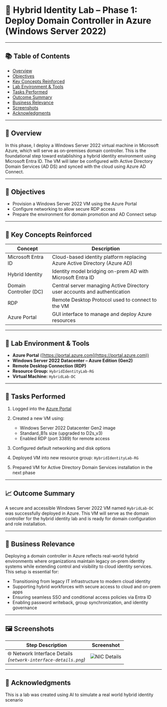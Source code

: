 # 🎩 Hybrid Identity Lab – Phase 1: Deploy Domain Controller in Azure (Windows Server 2022)

---

## 📚 Table of Contents

* [Overview](#overview)
* [Objectives](#objectives)
* [Key Concepts Reinforced](#key-concepts-reinforced)
* [Lab Environment & Tools](#lab-environment--tools)
* [Tasks Performed](#tasks-performed)
* [Outcome Summary](#outcome-summary)
* [Business Relevance](#business-relevance)
* [Screenshots](#screenshots)
* [Acknowledgments](#acknowledgments)

---

## 📌 Overview

In this phase, I deploy a Windows Server 2022 virtual machine in Microsoft Azure, which will serve as on-premises domain controller. This is the foundational step toward establishing a hybrid identity environment using Microsoft Entra ID. The VM will later be configured with Active Directory Domain Services (AD DS) and synced with the cloud using Azure AD Connect.

---

## 🎯 Objectives

* Provision a Windows Server 2022 VM using the Azure Portal
* Configure networking to allow secure RDP access
* Prepare the environment for domain promotion and AD Connect setup

---

## 🧠 Key Concepts Reinforced

| Concept                | Description                                                               |
| ---------------------- | ------------------------------------------------------------------------- |
| Microsoft Entra ID     | Cloud-based identity platform replacing Azure Active Directory (Azure AD) |
| Hybrid Identity        | Identity model bridging on-prem AD with Microsoft Entra ID                |
| Domain Controller (DC) | Central server managing Active Directory user accounts and authentication |
| RDP                    | Remote Desktop Protocol used to connect to the VM                         |
| Azure Portal           | GUI interface to manage and deploy Azure resources                        |

---

## 🧰 Lab Environment & Tools

* **Azure Portal** ([https://portal.azure.com](https://portal.azure.com))
* **Windows Server 2022 Datacenter – Azure Edition (Gen2)**
* **Remote Desktop Connection (RDP)**
* **Resource Group:** `HybridIdentityLab-RG`
* **Virtual Machine:** `HybridLab-DC`

---

## 🔧 Tasks Performed

1. Logged into the [Azure Portal](https://portal.azure.com)
2. Created a new VM using:

   * Windows Server 2022 Datacenter Gen2 image
   * Standard\_B1s size (upgraded to D2s\_v3)
   * Enabled RDP (port 3389) for remote access
3. Configured default networking and disk options
4. Deployed VM into new resource group: `HybridIdentityLab-RG`
5. Prepared VM for Active Directory Domain Services installation in the next phase

---

## 📈 Outcome Summary

A secure and accessible Windows Server 2022 VM named `HybridLab-DC` was successfully deployed in Azure. This VM will serve as the domain controller for the hybrid identity lab and is ready for domain configuration and role installation.

---

## 🏢 Business Relevance

Deploying a domain controller in Azure reflects real-world hybrid environments where organizations maintain legacy on-prem identity systems while extending control and visibility to cloud identity services. This setup is essential for:

* Transitioning from legacy IT infrastructure to modern cloud identity
* Supporting hybrid workforces with secure access to cloud and on-prem apps
* Ensuring seamless SSO and conditional access policies via Entra ID
* Enabling password writeback, group synchronization, and identity governance

---

## 🖼️ Screenshots

| Step Description                                                          | Screenshot                                                                                                                                                                                                                                               |
| ------------------------------------------------------------------------- | -------------------------------------------------------------------------------------------------------------------------------------------------------------------------------------------------------------------------------------------------------- |
| 🌐 Network Interface Details  <br>*(`network-interface-details.png`)*     | ![NIC Details](https://github.com/miadco/Hybrid-Identity-Enterprise-Administration/blob/main/Phase%201%20Step%201:%20Create%20the%20Windows%20Server%202022%20VM%20\(Domain%20Controller\)/screenshots/network-interface-details.png?raw=true)           |

---

## 🙏 Acknowledgments

This is a lab was created using AI to simulate a real world hybrid identity scenario
